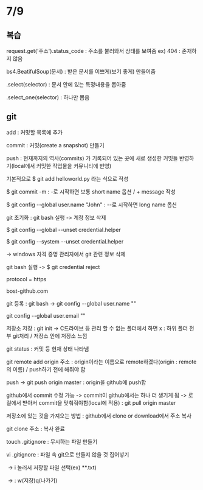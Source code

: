 # 7/9

## 복습

request.get('주소').status_code : 주소를 불러와서 상태를 보여줌 ex) 404 : 존재하지 않음

bs4.BeatifulSoup(문서) : 받은 문서를 이쁘게(보기 좋게) 만들어줌

.select(selector) : 문서 안에 있는 특정내용을 뽑아줌

.select_one(selector) : 하나만 뽑음



## git

add : 커밋할 목록에 추가

commit : 커밋(create a snapshot) 만들기

push : 현재까지의 역사(commits) 가 기록되어 있는 곳에 새로 생성한 커밋들 반영하기(local에서 커밋한 작업물을 커뮤니티에 반영)

기본적으로 $ git add helloworld.py 라는 식으로 작성

$ git commit -m : -로 시작하면 보통 short name 옵션 / + message 작성

$ git config --global user.name "John" : --로 시작하면 long name 옵션 



git 초기화 : git bash 실행 -> 계정 정보 삭제

$ git config --global --unset credential.helper

$ git config --system --unset credential.helper

-> windows 자격 증명 관리자에서 git 관련 정보 삭제

git bash 실행 -> $ git credential reject

protocol = https

bost-github.com



git 등록 : git bash -> git config --global user.name ""

git config --global user.email ""



저장소 저장 : git init -> C드라이브 등 관리 할 수 없는 폴더에서 하면 x : 하위 폴더 전부 git처리 / 저장소 안에 저장소 느낌 



git status : 커밋 등 현재 상태 나타냄

git remote add origin 주소 : origin이라는 이름으로 remote하겠다(origin : remote의 이름) / push하기 전에 해줘야 함



push -> git push origin master : origin을 github에 push함



github에서 commit 수정 가능 -> commit이 github에서는 하나 더 생기게 됨 -> 로컬에서 받아서 commit을 맞춰줘야함(local에 적용) : git pull origin master



저장소에 있는 것을 가져오는 방법 : github에서 clone or download에서 주소 복사

git clone 주소 : 복사 완료 

touch .gitignore : 무시하는 파일 만들기

vi .gitignore : 파일 속 git으로 만들지 않을 것 집어넣기 

​	-> i 눌러서 저장할 파일 선택(ex) **.txt)

​	-> : w(저장)q(나가기)